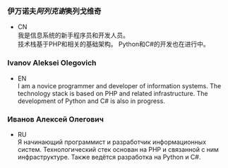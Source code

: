 ### 伊万诺夫*阿列克谢*奥列戈维奇
- CN  
我是信息系统的新手程序员和开发人员。  
技术栈基于PHP和相关的基础架构。 Python和C#的开发也在进行中。  
### Ivanov Aleksei Olegovich
- EN  
I am a novice programmer and developer of information systems.
The technology stack is based on PHP and related infrastructure. The development of Python and C# is also in progress.
### Иванов Алексей Олегович
- RU  
Я начинающий программист и разработчик информационных систем.
Технологический стек основан на PHP и связанной с ним инфраструктуре. Также ведётся разработка на Python и C#.
